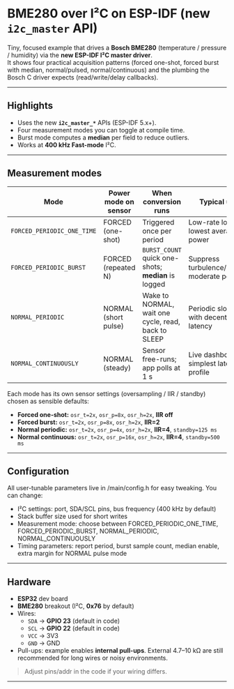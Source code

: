 # BME280 over I²C on ESP-IDF (new `i2c_master` API)

Tiny, focused example that drives a **Bosch BME280** (temperature / pressure / humidity) via the **new ESP-IDF I²C master driver**.  
It shows four practical acquisition patterns (forced one-shot, forced burst with median, normal/pulsed, normal/continuous) and the plumbing the Bosch C driver expects (read/write/delay callbacks).

---

## Highlights

- Uses the new **`i2c_master_*`** APIs (ESP-IDF 5.x+).
- Four measurement modes you can toggle at compile time.
- Burst mode computes a **median** per field to reduce outliers.
- Works at **400 kHz Fast-mode** I²C.

---

## Measurement modes

| Mode                      | Power mode on sensor | When conversion runs                                  | Typical use                                   |
|---------------------------|----------------------|-------------------------------------------------------|-----------------------------------------------|
| `FORCED_PERIODIC_ONE_TIME`| FORCED (one-shot)    | Triggered once per period                             | Low-rate logging, lowest average power        |
| `FORCED_PERIODIC_BURST`   | FORCED (repeated N)  | `BURST_COUNT` quick one-shots; **median** is logged   | Suppress turbulence/spikes, moderate power    |
| `NORMAL_PERIODIC`         | NORMAL (short pulse) | Wake to NORMAL, wait one cycle, read, back to SLEEP   | Periodic slotting with decent latency         |
| `NORMAL_CONTINUOUSLY`     | NORMAL (steady)      | Sensor free-runs; app polls at 1 s                    | Live dashboards; simplest latency profile     |

Each mode has its own sensor settings (oversampling / IIR / standby) chosen as sensible defaults:

- **Forced one-shot:** `osr_t=2x`, `osr_p=8x`, `osr_h=2x`, **IIR off**
- **Forced burst:** `osr_t=2x`, `osr_p=8x`, `osr_h=2x`, **IIR=2**
- **Normal periodic:** `osr_t=2x`, `osr_p=4x`, `osr_h=2x`, **IIR=4**, `standby=125 ms`
- **Normal continuous:** `osr_t=2x`, `osr_p=16x`, `osr_h=2x`, **IIR=4**, `standby=500 ms`

---

## Configuration
All user-tunable parameters live in /main/config.h for easy tweaking.
You can change:
- I²C settings: port, SDA/SCL pins, bus frequency (400 kHz by default)
- Stack buffer size used for short writes
- Measurement mode: choose between FORCED_PERIODIC_ONE_TIME, FORCED_PERIODIC_BURST, NORMAL_PERIODIC, NORMAL_CONTINUOUSLY
- Timing parameters: report period, burst sample count, median enable, extra margin for NORMAL pulse mode

---

## Hardware

- **ESP32** dev board  
- **BME280** breakout (I²C, **0x76** by default)  
- Wires:  
  - `SDA` → **GPIO 23** (default in code)  
  - `SCL` → **GPIO 22** (default in code)  
  - `VCC` → 3V3  
  - `GND` → GND  
- Pull-ups: example enables **internal pull-ups**. External 4.7–10 kΩ are still recommended for long wires or noisy environments.

> Adjust pins/addr in the code if your wiring differs.

---
